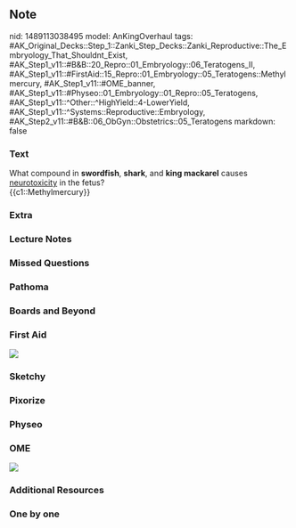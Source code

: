 ## Note
nid: 1489113038495
model: AnKingOverhaul
tags: #AK_Original_Decks::Step_1::Zanki_Step_Decks::Zanki_Reproductive::The_Embryology_That_Shouldnt_Exist, #AK_Step1_v11::#B&B::20_Repro::01_Embryology::06_Teratogens_II, #AK_Step1_v11::#FirstAid::15_Repro::01_Embryology::05_Teratogens::Methylmercury, #AK_Step1_v11::#OME_banner, #AK_Step1_v11::#Physeo::01_Embryology::01_Repro::05_Teratogens, #AK_Step1_v11::^Other::^HighYield::4-LowerYield, #AK_Step1_v11::^Systems::Reproductive::Embryology, #AK_Step2_v11::#B&B::06_ObGyn::Obstetrics::05_Teratogens
markdown: false

### Text
<div>
  What compound in <b>swordfish</b>, <b>shark</b>, and <b>king
  mackarel</b> causes <u>neurotoxicity</u> in the fetus?
</div>
<div>
  {{c1::Methylmercury}}
</div>

### Extra


### Lecture Notes


### Missed Questions


### Pathoma


### Boards and Beyond


### First Aid
<img src="tmpYtbrER.png">

### Sketchy


### Pixorize


### Physeo


### OME
<div class="ome-widget">
  <a href="https://onlinemeded.org?ref=anki"><img src=
  "_OME_AnkiFlashcards_General_7.png"></a>
</div>

### Additional Resources


### One by one

